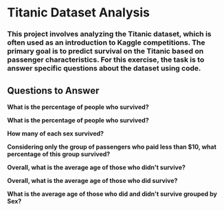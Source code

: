 # Titanic Dataset Analysis

### This project involves analyzing the Titanic dataset, which is often used as an introduction to Kaggle competitions. The primary goal is to predict survival on the Titanic based on passenger characteristics. For this exercise, the task is to answer specific questions about the dataset using code.
## Questions to Answer
 **What is the percentage of people who survived?**
 
**What is the percentage of people who survived?**


**How many of each sex survived?**
 
**Considering only the group of passengers who paid less than $10, what percentage of this group survived?**

**Overall, what is the average age of those who didn't survive?**

**Overall, what is the average age of those who did survive?**
   
**What is the average age of those who did and didn't survive grouped by Sex?**
